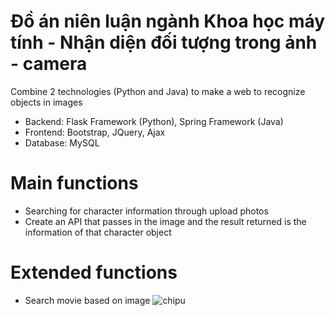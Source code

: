 # Đồ án niên luận ngành Khoa học máy tính - Nhận diện đối tượng trong ảnh - camera
Combine 2 technologies (Python and Java) to make a web to recognize objects in images
- Backend: Flask Framework (Python), Spring Framework (Java)
- Frontend: Bootstrap, JQuery, Ajax
- Database: MySQL
# Main functions
- Searching for character information through upload photos
- Create an API that passes in the image and the result returned is the information of that character object
# Extended functions
- Search movie based on image
![chipu](https://user-images.githubusercontent.com/82626385/181447083-f417fa5e-8f75-4195-8f93-829a001929e5.png)
